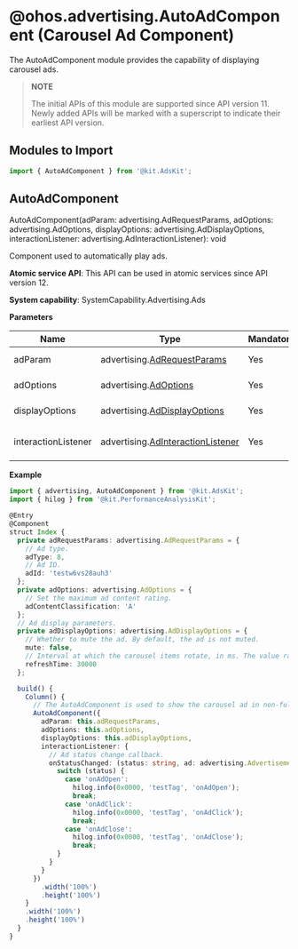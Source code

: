 # @ohos.advertising.AutoAdComponent (Carousel Ad Component)

The AutoAdComponent module provides the capability of displaying carousel ads.

> **NOTE**
>
> The initial APIs of this module are supported since API version 11. Newly added APIs will be marked with a superscript to indicate their earliest API version.

## Modules to Import

```ts
import { AutoAdComponent } from '@kit.AdsKit';
```

## AutoAdComponent

AutoAdComponent(adParam: advertising.AdRequestParams, adOptions: advertising.AdOptions, displayOptions: advertising.AdDisplayOptions, interactionListener: advertising.AdInteractionListener): void

Component used to automatically play ads.

**Atomic service API**: This API can be used in atomic services since API version 12.

**System capability**: SystemCapability.Advertising.Ads

**Parameters**

| Name                | Type                                                                               | Mandatory| Description       | 
|---------------------|-----------------------------------------------------------------------------------|----|-----------|
| adParam             | advertising.[AdRequestParams](js-apis-advertising.md#adrequestparams)             | Yes | Ad request parameters.  | 
| adOptions           | advertising.[AdOptions](js-apis-advertising.md#adoptions)                         | Yes | Ad configuration.    | 
| displayOptions      | advertising.[AdDisplayOptions](js-apis-advertising.md#addisplayoptions)           | Yes | Ad display parameters.  | 
| interactionListener | advertising.[AdInteractionListener](js-apis-advertising.md#adinteractionlistener) | Yes | Ad status change callback.| 

**Example**

```ts
import { advertising, AutoAdComponent } from '@kit.AdsKit';
import { hilog } from '@kit.PerformanceAnalysisKit';

@Entry
@Component
struct Index {
  private adRequestParams: advertising.AdRequestParams = {
    // Ad type.
    adType: 8,
    // Ad ID.
    adId: 'testw6vs28auh3'
  };
  private adOptions: advertising.AdOptions = {
    // Set the maximum ad content rating.
    adContentClassification: 'A'
  };
  // Ad display parameters.
  private adDisplayOptions: advertising.AdDisplayOptions = {
    // Whether to mute the ad. By default, the ad is not muted.
    mute: false,
    // Interval at which the carousel items rotate, in ms. The value range is [30000, 120000].
    refreshTime: 30000
  };

  build() {
    Column() {
      // The AutoAdComponent is used to show the carousel ad in non-full-screen mode.
      AutoAdComponent({
        adParam: this.adRequestParams,
        adOptions: this.adOptions,
        displayOptions: this.adDisplayOptions,
        interactionListener: {
          // Ad status change callback.
          onStatusChanged: (status: string, ad: advertising.Advertisement, data: string) => {
            switch (status) {
              case 'onAdOpen':
                hilog.info(0x0000, 'testTag', 'onAdOpen');
                break;
              case 'onAdClick':
                hilog.info(0x0000, 'testTag', 'onAdClick');
                break;
              case 'onAdClose':
                hilog.info(0x0000, 'testTag', 'onAdClose');
                break;
            }
          }
        }
      })
        .width('100%')
        .height('100%')
    }
    .width('100%')
    .height('100%')
  }
}
```
